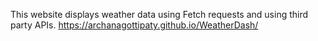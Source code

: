 This website displays weather data using Fetch requests and using third party APIs.
https://archanagottipaty.github.io/WeatherDash/
